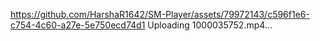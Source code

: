https://github.com/HarshaR1642/SM-Player/assets/79972143/c596f1e6-c754-4c60-a27e-5e750ecd74d1
Uploading 1000035752.mp4…
